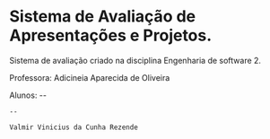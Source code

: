 # Sistema de Avaliação de Apresentações e Projetos.

Sistema de avaliação criado na disciplina Engenharia de software 2.

Professora: Adicineia Aparecida de Oliveira

Alunos: 
    --
    
    --
    
    Valmir Vinicius da Cunha Rezende
